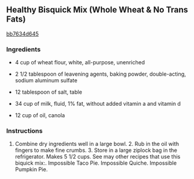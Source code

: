 ## Healthy Bisquick Mix (Whole Wheat & No Trans Fats)

[bb7634d645](http://www.food.com/recipe/healthy-bisquick-mix-whole-wheat-no-trans-fats-397521)

### Ingredients

 - 4 cup of wheat flour, white, all-purpose, unenriched

 - 2 1/2 tablespoon of leavening agents, baking powder, double-acting, sodium aluminum sulfate

 - 12 tablespoon of salt, table

 - 34 cup of milk, fluid, 1% fat, without added vitamin a and vitamin d

 - 12 cup of oil, canola

### Instructions

1. Combine dry ingredients well in a large bowl. 2. Rub in the oil with fingers to make fine crumbs. 3. Store in a large ziplock bag in the refrigerator. Makes 5 1/2 cups. See may other recipes that use this biquick mix:. Impossible Taco Pie. Impossible Quiche. Impossible Pumpkin Pie.